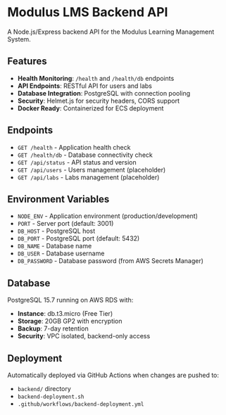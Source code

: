 # Modulus LMS Backend API

A Node.js/Express backend API for the Modulus Learning Management System.

## Features

- **Health Monitoring**: `/health` and `/health/db` endpoints
- **API Endpoints**: RESTful API for users and labs
- **Database Integration**: PostgreSQL with connection pooling
- **Security**: Helmet.js for security headers, CORS support
- **Docker Ready**: Containerized for ECS deployment

## Endpoints

- `GET /health` - Application health check
- `GET /health/db` - Database connectivity check
- `GET /api/status` - API status and version
- `GET /api/users` - Users management (placeholder)
- `GET /api/labs` - Labs management (placeholder)

## Environment Variables

- `NODE_ENV` - Application environment (production/development)
- `PORT` - Server port (default: 3001)
- `DB_HOST` - PostgreSQL host
- `DB_PORT` - PostgreSQL port (default: 5432)
- `DB_NAME` - Database name
- `DB_USER` - Database username
- `DB_PASSWORD` - Database password (from AWS Secrets Manager)

## Database

PostgreSQL 15.7 running on AWS RDS with:
- **Instance**: db.t3.micro (Free Tier)
- **Storage**: 20GB GP2 with encryption
- **Backup**: 7-day retention
- **Security**: VPC isolated, backend-only access

## Deployment

Automatically deployed via GitHub Actions when changes are pushed to:
- `backend/` directory
- `backend-deployment.sh`
- `.github/workflows/backend-deployment.yml`
